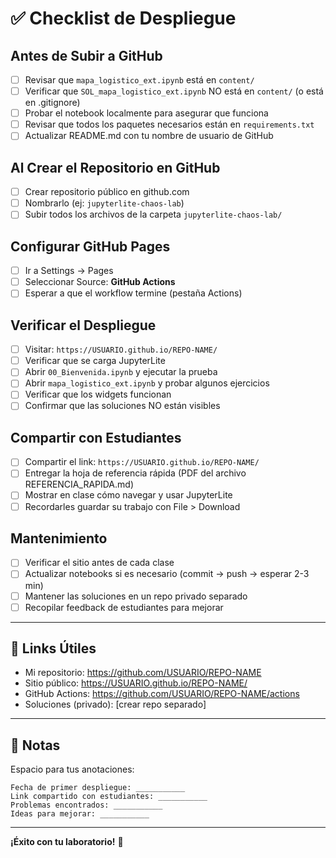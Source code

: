 # ✅ Checklist de Despliegue

## Antes de Subir a GitHub

- [ ] Revisar que `mapa_logistico_ext.ipynb` está en `content/`
- [ ] Verificar que `SOL_mapa_logistico_ext.ipynb` NO está en `content/` (o está en .gitignore)
- [ ] Probar el notebook localmente para asegurar que funciona
- [ ] Revisar que todos los paquetes necesarios están en `requirements.txt`
- [ ] Actualizar README.md con tu nombre de usuario de GitHub

## Al Crear el Repositorio en GitHub

- [ ] Crear repositorio público en github.com
- [ ] Nombrarlo (ej: `jupyterlite-chaos-lab`)
- [ ] Subir todos los archivos de la carpeta `jupyterlite-chaos-lab/`

## Configurar GitHub Pages

- [ ] Ir a Settings → Pages
- [ ] Seleccionar Source: **GitHub Actions**
- [ ] Esperar a que el workflow termine (pestaña Actions)

## Verificar el Despliegue

- [ ] Visitar: `https://USUARIO.github.io/REPO-NAME/`
- [ ] Verificar que se carga JupyterLite
- [ ] Abrir `00_Bienvenida.ipynb` y ejecutar la prueba
- [ ] Abrir `mapa_logistico_ext.ipynb` y probar algunos ejercicios
- [ ] Verificar que los widgets funcionan
- [ ] Confirmar que las soluciones NO están visibles

## Compartir con Estudiantes

- [ ] Compartir el link: `https://USUARIO.github.io/REPO-NAME/`
- [ ] Entregar la hoja de referencia rápida (PDF del archivo REFERENCIA_RAPIDA.md)
- [ ] Mostrar en clase cómo navegar y usar JupyterLite
- [ ] Recordarles guardar su trabajo con File > Download

## Mantenimiento

- [ ] Verificar el sitio antes de cada clase
- [ ] Actualizar notebooks si es necesario (commit → push → esperar 2-3 min)
- [ ] Mantener las soluciones en un repo privado separado
- [ ] Recopilar feedback de estudiantes para mejorar

---

## 🔗 Links Útiles

- Mi repositorio: https://github.com/USUARIO/REPO-NAME
- Sitio público: https://USUARIO.github.io/REPO-NAME/
- GitHub Actions: https://github.com/USUARIO/REPO-NAME/actions
- Soluciones (privado): [crear repo separado]

---

## 📝 Notas

Espacio para tus anotaciones:

```
Fecha de primer despliegue: ___________
Link compartido con estudiantes: ___________
Problemas encontrados: ___________
Ideas para mejorar: ___________
```

---

**¡Éxito con tu laboratorio!** 🎉

